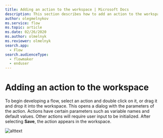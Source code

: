 ```yaml
---
title: Adding an action to the workspace | Microsoft Docs
description: This section describes how to add an action to the workspace.
author: olegmelnykov
ms.service: flow
ms.topic: article
ms.date: 02/26/2020
ms.author: olmelnyk
ms.reviewer: olmelnyk
search.app: 
  - Flow
search.audienceType: 
  - flowmaker
  - enduser
---
```


# Adding an action to the workspace

To begin developing a flow, select an action and double click on it, or drag it and drop it into the workspace. This opens a dialog with the parameters of the action. Actions have certain parameters such as variable names and default values. Other actions will require user input to be initialized. After selecting **Save**, the action appears in the workspace.

![alttext](\media\imgname.png)
